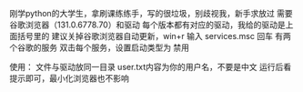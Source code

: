 刚学python的大学生，拿刷课练练手，写的很垃圾，别歧视我，新手求放过
需要谷歌浏览器（131.0.6778.70）和驱动
每个版本都有对应的驱动，我给的驱动是上面括号里的
建议关掉谷歌浏览器自动更新，win+r 输入 services.msc 回车
有两个谷歌的服务 双击每个服务，设置启动类型为 禁用


使用：
文件与驱动放同一目录
user.txt内容为你的用户名，不要是中文
运行后看提示即可，最小化浏览器也不影响
